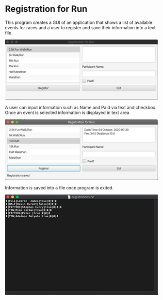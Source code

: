 # Registration for Run

This program creates a GUI of an application that shows a list of available
events for races and a user to register and save their information into a text file.

![](image/RegiostrationRunScreenshot.png)

A user can input information such as Name and Paid via text and checkbox. Once an event is selected information is displayed in text area 

![](image/RegistrationDemo.png)

Information is saved into a file once program is exited. 

![](image/registrationTxt.png)
